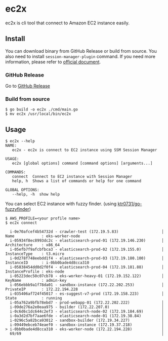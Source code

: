 # ec2x
ec2x is cli tool that connect to Amazon EC2 instance easily.

## Install
You can download binary from GitHub Release or build from source. You also need to install `session-manager-plugin` command. If you need more information, please refer to [official document](https://docs.aws.amazon.com/systems-manager/latest/userguide/session-manager-working-with-install-plugin.html).

### GitHub Release
Go to [GitHub Release](https://github.com/ponkio-o/ec2x/releases)

### Build from source
```console
$ go build -o ec2x ./cmd/main.go
$ mv ec2x /usr/local/bin/ec2x
```

## Usage
```console
$ ec2x --help
NAME:
   ec2x - ec2x is connect to EC2 instance using SSM Session Manager

USAGE:
   ec2x [global options] command [command options] [arguments...]

COMMANDS:
   connect  Connect to EC2 instance with Session Manager
   help, h  Shows a list of commands or help for one command

GLOBAL OPTIONS:
   --help, -h  show help
```

You can select EC2 instance with fuzzy finder. (using [ktr0731/go-fuzzyfinder](https://github.com/ktr0731/go-fuzzyfinder))
```console
$ AWS_PROFILE=<your profile name>
$ ec2x connect

  i-0e70afcef4b54732d - crawler-test (172.19.5.83)                   │  Name            : eks-worker-node
  i-05934f8ec8993dc2c - elasticsearch-prod-01 (172.19.146.230)       │  Architecture    : x86_64
  i-05efb7f9afcbfbca3 - elasticsearch-prod-02 (172.19.155.0)         │  InstanceType    : t3.micro
  i-0d278f748eebdd1f4 - elasticsearch-prod-03 (172.19.180.100)       │  InstanceID      : i-0bb0bade4d8cca310
  i-05838454dd0d2f0f4 - elasticsearch-prod-04 (172.19.181.88)        │  InstanceProfile : eks-node
  i-05223dec50c07cb78 - eks-worker-heavy-01 (172.19.152.122)         │  KeyName         : admin-key
  i-056ebbb9a1f78da01 - sandbox-instance (172.22.202.253)            │  PrivateIP       : 172.22.194.228
  i-035406af724f45017 - es-suggest-v7-prod (172.19.158.223)          │  State           : running
  i-05a762a9bfb78ebd7 - prod-webapp-01 (172.22.202.222)              │
  i-09de276a2e0eaa975 - builder (172.22.207.0)                       │
  i-0c6d6c1dc644c2ef3 - elasticsearch-node-02 (172.19.184.69)        │
  i-0a3d2d7bf7aae6fde - elasticsearch-node-01 (172.19.38.84)         │
  i-0296c5a82bca93012 - sandbox-builder (172.19.34.227)              │
  i-09449ebceb74eaef0 - sandbox-instance (172.19.37.218)             │
> i-0bb0bade4d8cca310 - eks-worker-node (172.22.194.228)             │
  69/69                                                              │
```
